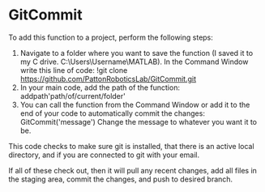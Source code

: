 # GitCommit

To add this function to a project, perform the following steps:
1. Navigate to a folder where you want to save the function (I saved it to my C drive. C:\Users\Username\MATLAB). In the Command Window write this line of code:
    !git clone https://github.com/PattonRoboticsLab/GitCommit.git
2. In your main code, add the path of the function:
    addpath'path/of/current/folder'
3. You can call the function from the Command Window or add it to the end of your code to automatically commit the changes:
    GitCommit('message')
   Change the message to whatever you want it to be.

This code checks to make sure git is installed, that there is an active local directory, and if you are connected to git with your email.

If all of these check out, then it will pull any recent changes, add all files in the staging area, commit the changes, and push to desired branch. 
